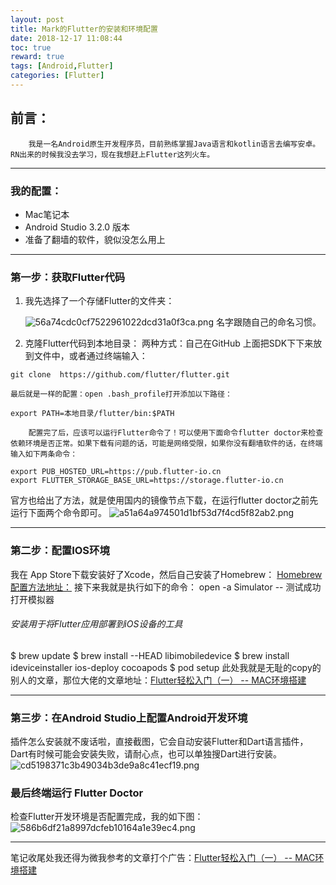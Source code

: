 ```yaml
---
layout: post
title: Mark的Flutter的安装和环境配置
date: 2018-12-17 11:08:44
toc: true
reward: true
tags: [Android,Flutter]
categories: [Flutter]
---
```

## 前言：
        我是一名Android原生开发程序员，目前熟练掌握Java语言和kotlin语言去编写安卓。RN出来的时候我没去学习，现在我想赶上Flutter这列火车。
<!--more-->
* * *

   ### 我的配置：

*    Mac笔记本
*    Android Studio 3.2.0 版本
*    准备了翻墙的软件，貌似没怎么用上

* * *


### 第一步：获取Flutter代码

1. 我先选择了一个存储Flutter的文件夹：

    ![56a74cdc0cf7522961022dcd31a0f3ca.png](evernotecid://3DE7A385-FFCA-4630-91A9-F88E73A63AF0/appyinxiangcom/22109192/ENResource/p1)
名字跟随自己的命名习惯。
2. 克隆Flutter代码到本地目录：
两种方式：自己在GitHub 上面把SDK下下来放到文件中，或者通过终端输入：
```
git clone  https://github.com/flutter/flutter.git
```
    最后就是一样的配置：open .bash_profile打开添加以下路径：
```
export PATH=本地目录/flutter/bin:$PATH
```
        配置完了后，应该可以运行Flutter命令了！可以使用下面命令flutter doctor来检查依赖环境是否正常。如果下载有问题的话，可能是网络受限，如果你没有翻墙软件的话，在终端输入如下两条命令：
```
export PUB_HOSTED_URL=https://pub.flutter-io.cn
export FLUTTER_STORAGE_BASE_URL=https://storage.flutter-io.cn
```
官方也给出了方法，就是使用国内的镜像节点下载，在运行flutter doctor之前先运行下面两个命令即可。
![a51a64a974501d1bf53d7f4cd5f82ab2.png](evernotecid://3DE7A385-FFCA-4630-91A9-F88E73A63AF0/appyinxiangcom/22109192/ENResource/p2)

* * *
### 第二步：配置IOS环境
我在 App Store下载安装好了Xcode，然后自己安装了Homebrew：
[Homebrew配置方法地址：](https://brew.sh/)
接下来我就是执行如下的命令：
open -a Simulator -- 测试成功打开模拟器

###### 安装用于将Flutter应用部署到iOS设备的工具
$ brew update
$ brew install --HEAD libimobiledevice
$ brew install ideviceinstaller ios-deploy cocoapods
$ pod setup
此处我就是无耻的copy的别人的文章，那位大佬的文章地址：[Flutter轻松入门（一） -- MAC环境搭建](https://www.jianshu.com/p/0b73cc2af65f)
* * *
### 第三步：在Android Studio上配置Android开发环境
插件怎么安装就不废话啦，直接截图，它会自动安装Flutter和Dart语言插件，Dart有时候可能会安装失败，请耐心点，也可以单独搜Dart进行安装。
![cd5198371c3b49034b3de9a8c41ecf19.png](evernotecid://3DE7A385-FFCA-4630-91A9-F88E73A63AF0/appyinxiangcom/22109192/ENResource/p3)
### 最后终端运行 Flutter Doctor
检查Flutter开发环境是否配置完成，我的如下图：
![586b6df21a8997dcfeb10164a1e39ec4.png](evernotecid://3DE7A385-FFCA-4630-91A9-F88E73A63AF0/appyinxiangcom/22109192/ENResource/p4)
* * *
笔记收尾处我还得为微我参考的文章打个广告：[Flutter轻松入门（一） -- MAC环境搭建](https://www.jianshu.com/p/0b73cc2af65f)
